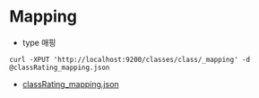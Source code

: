 # Mapping
* type 매핑
```
curl -XPUT 'http://localhost:9200/classes/class/_mapping' -d @classRating_mapping.json
```
* [classRating_mapping.json](https://raw.githubusercontent.com/minsuk-heo/BigData/master/ch02/classesRating_mapping.json)